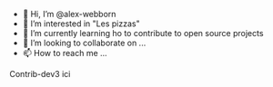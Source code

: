 - 👋 Hi, I’m @alex-webborn
- 👀 I’m interested in "Les pizzas"
- 🌱 I’m currently learning ho to contribute to open source projects
- 💞️ I’m looking to collaborate on ...
- 📫 How to reach me ...

Contrib-dev3 ici

<!---
alex-webborn/alex-webborn is a ✨ special ✨ repository because its `README.md` (this file) appears on your GitHub profile.
You can click the Preview link to take a look at your changes.
--->
